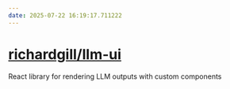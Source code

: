 ```yaml
---
date: 2025-07-22 16:19:17.711222
---
```


# [richardgill/llm-ui](https://github.com/richardgill/llm-ui)

React library for rendering LLM outputs with custom components